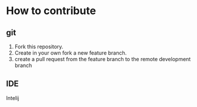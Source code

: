 # How to contribute
## git
1. Fork this repository.
2. Create in your own fork a new feature branch.
3. create a pull request from the feature branch to the remote development branch
## IDE
Intelij
